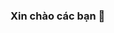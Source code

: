 ### Xin chào các bạn 👋

<!--
**hphuoc27/hphuoc27** is a ✨ _special_ ✨ repository because its `gioithieu.md` (this file) appears on your GitHub profile.

Here are some ideas to get you started:

- 🔭 I’m currently working on crypto...
- 🌱 I’m learning ...
- 👯 I’m looking to collaborate on ...
- 💬 Ask me about bôọk
- 📫 How to reach me: so cute
- 😄 Pronouns: ...
- ⚡ Fun fact: ...
-->

